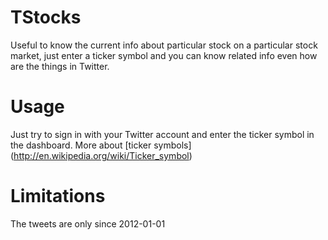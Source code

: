 TStocks
===========
Useful to know the current info about particular stock on a particular stock market, just enter a ticker symbol and you can know related info even how are the things in Twitter.

Usage
=====

Just try to sign in with your Twitter account and enter the ticker symbol in the dashboard.
More about [ticker symbols] (http://en.wikipedia.org/wiki/Ticker_symbol)

Limitations
===========

The tweets are only since 2012-01-01